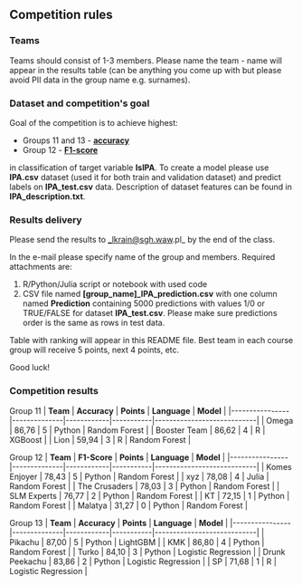 ## Competition rules
### Teams
Teams should consist of 1-3 members. Please name the team - name will appear in the results table (can be anything you come up with but please avoid PII data in the group name e.g. surnames).

### Dataset and competition's goal
Goal of the competition is to achieve highest:
* Groups 11 and 13 - **[accuracy](https://en.wikipedia.org/wiki/Accuracy_and_precision)**
* Group 12 - **[F1-score](https://en.wikipedia.org/wiki/F-score)**

in classification of target variable **IsIPA**. To create a model please use **IPA.csv** dataset (used it for both train and validation dataset) and predict labels on **IPA_test.csv** data. Description of dataset features can be found in **IPA_description.txt**.

### Results delivery
Please send the results to _lkrain@sgh.waw.pl_ by the end of the class.

In the e-mail please specify name of the group and members. Required attachments are:
1. R/Python/Julia script or notebook with used code
2. CSV file named **[group_name]_IPA_prediction.csv** with one column named **Prediction** containing 5000 predictions with values 1/0 or TRUE/FALSE for dataset **IPA_test.csv**. Please make sure predictions order is the same as rows in test data.  

Table with ranking will appear in this README file. Best team in each course group will receive 5 points, next 4 points, etc.

Good luck!

### Competition results

Group 11
| **Team**     | **Accuracy** | **Points** | **Language** | **Model**                  |
|----------------|--------------|------------|-----------|----------------------------|
| Omega        | 86,76        | 5          | Python    | Random Forest                    |
| Booster Team            | 86,62         | 4          | R    | XGBoost                    |
| Lion           | 59,94       | 3          | R    | Random Forest |

Group 12
| **Team**     | **F1-Score** | **Points** | **Language** | **Model**                  |
|----------------|--------------|------------|-----------|----------------------------|
| Komes Enjoyer        | 78,43        | 5          | Python    | Random Forest                    |
| xyz           | 78,08         | 4          | Julia    | Random Forest                   |
| The Crusaders           | 78,03      | 3          | Python    | Random Forest |
| SLM Experts        | 76,77      | 2          | Python    | Random Forest |
| KT          | 72,15       | 1         | Python    | Random Forest |
| Malatya          | 31,27       | 0          | Python    | Random Forest |

Group 13
| **Team**     | **Accuracy** | **Points** | **Language** | **Model**                  |
|----------------|--------------|------------|-----------|----------------------------|
| Pikachu        | 87,00        | 5          | Python    | LightGBM                   |
| KMK            | 86,80         | 4          | Python    | Random Forest                   |
| Turko           | 84,10      | 3          | Python    | Logistic Regression |
| Drunk Peekachu           | 83,86       | 2          | Python    | Logistic Regression |
| SP           | 71,68      | 1          | R    | Logistic Regression |

